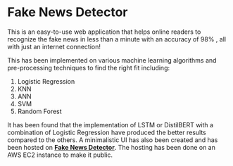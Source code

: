 # Fake News Detector

This is an easy-to-use web application that helps online readers to  recognize the fake news in less than a minute with an accuracy of 98% , all with just an internet connection!

This has been implemented on various machine learning algorithms and pre-processing techniques to find the right fit including:
1) Logistic Regression
2) KNN
3) ANN
4) SVM
5) Random Forest

It has been found that the implementation of LSTM or DistilBERT with a combination of Logistic Regression have produced the better results compared to the others. A minimalistic UI has also been created and has been hosted on [**Fake News Detector**](http://3.23.59.214/). The hosting has been done on an AWS EC2 instance to make it public.

